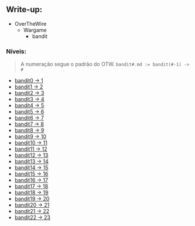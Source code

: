 ## Write-up:
  * OverTheWire
    * Wargame
      * bandit


### Níveis:
> A numeração segue o padrão do OTW.
> ```bandit#.md := bandit(#-1) -> #```

  - [bandit0  -> 1](./bandit1.md)
  - [bandit1  -> 2](./bandit2.md)
  - [bandit2  -> 3](./bandit3.md)
  - [bandit3  -> 4](./bandit4.md)
  - [bandit4  -> 5](./bandit5.md)
  - [bandit5  -> 6](./bandit6.md)
  - [bandit6  -> 7](./bandit7.md)
  - [bandit7  -> 8](./bandit8.md)
  - [bandit8  -> 9](./bandit9.md)
  - [bandit9  -> 10](./bandit10.md)
  - [bandit10 -> 11](./bandit11.md)
  - [bandit11 -> 12](./bandit12.md)
  - [bandit12 -> 13](./bandit13.md)
  - [bandit13 -> 14](./bandit14.md)
  - [bandit14 -> 15](./bandit15.md)
  - [bandit15 -> 16](./bandit16.md)
  - [bandit16 -> 17](./bandit17.md)
  - [bandit17 -> 18](./bandit18.md)
  - [bandit18 -> 19](./bandit19.md)
  - [bandit19 -> 20](./bandit20.md)
  - [bandit20 -> 21](./bandit21.md)
  - [bandit21 -> 22](./bandit22.md)
  - [bandit22 -> 23](./bandit23.md)